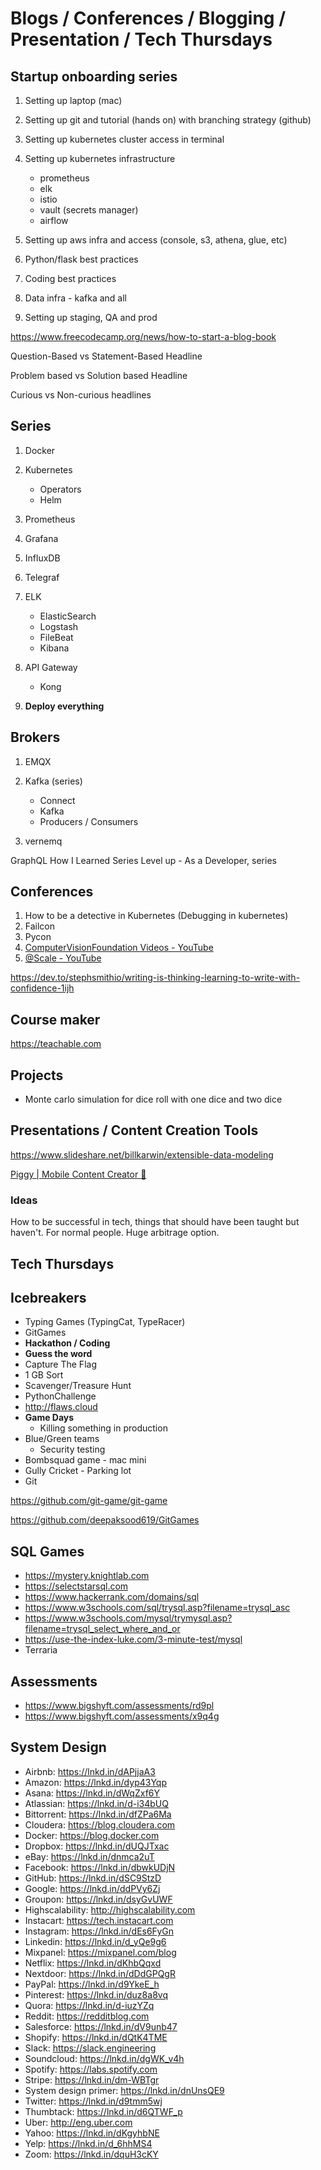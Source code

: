 # Blogs / Conferences / Blogging / Presentation / Tech Thursdays

## Startup onboarding series

1. Setting up laptop (mac)
2. Setting up git and tutorial (hands on) with branching strategy (github)
3. Setting up kubernetes cluster access in terminal
4. Setting up kubernetes infrastructure

   - prometheus
   - elk
   - istio
   - vault (secrets manager)
   - airflow

5. Setting up aws infra and access (console, s3, athena, glue, etc)
6. Python/flask best practices
7. Coding best practices
8. Data infra - kafka and all
9. Setting up staging, QA and prod

https://www.freecodecamp.org/news/how-to-start-a-blog-book

Question-Based vs Statement-Based Headline

Problem based vs Solution based Headline

Curious vs Non-curious headlines

## Series

1. Docker
2. Kubernetes

   - Operators
   - Helm

3. Prometheus
4. Grafana
5. InfluxDB
6. Telegraf
7. ELK

   - ElasticSearch
   - Logstash
   - FileBeat
   - Kibana

8. API Gateway

   - Kong

9. **Deploy everything**

## Brokers

1. EMQX
2. Kafka (series)

   - Connect
   - Kafka
   - Producers / Consumers

3. vernemq

GraphQL
How I Learned Series
Level up - As a Developer, series

## Conferences

1. How to be a detective in Kubernetes (Debugging in kubernetes)
2. Failcon
3. Pycon
4. [ComputerVisionFoundation Videos - YouTube](https://www.youtube.com/@ComputerVisionFoundation)
5. [@Scale - YouTube](https://www.youtube.com/@scaleconference)

https://dev.to/stephsmithio/writing-is-thinking-learning-to-write-with-confidence-1ijh

## Course maker

https://teachable.com

## Projects

- Monte carlo simulation for dice roll with one dice and two dice

## Presentations / Content Creation Tools

https://www.slideshare.net/billkarwin/extensible-data-modeling

[Piggy | Mobile Content Creator 🐷](https://piggy.to/)

### Ideas

How to be successful in tech, things that should have been taught but haven't. For normal people. Huge arbitrage option.

## Tech Thursdays

## Icebreakers

- Typing Games (TypingCat, TypeRacer)
- GitGames
- **Hackathon / Coding**
- **Guess the word**
- Capture The Flag
- 1 GB Sort
- Scavenger/Treasure Hunt
- PythonChallenge
- http://flaws.cloud
- **Game Days**
    - Killing something in production
- Blue/Green teams
    - Security testing
- Bombsquad game - mac mini
- Gully Cricket - Parking lot
- Git

https://github.com/git-game/git-game

https://github.com/deepaksood619/GitGames

## SQL Games

- https://mystery.knightlab.com
- https://selectstarsql.com
- https://www.hackerrank.com/domains/sql
- https://www.w3schools.com/sql/trysql.asp?filename=trysql_asc
- https://www.w3schools.com/mysql/trymysql.asp?filename=trysql_select_where_and_or
- https://use-the-index-luke.com/3-minute-test/mysql
- Terraria

## Assessments

- https://www.bigshyft.com/assessments/rd9pl
- https://www.bigshyft.com/assessments/x9q4g

## System Design

- Airbnb: https://lnkd.in/dAPjjaA3
- Amazon: https://lnkd.in/dyp43Yqp
- Asana: https://lnkd.in/dWqZxf6Y
- Atlassian: https://lnkd.in/d-i34bUQ
- Bittorrent: https://lnkd.in/dfZPa6Ma
- Cloudera: https://blog.cloudera.com
- Docker: https://blog.docker.com
- Dropbox: https://lnkd.in/dUQJTxac
- eBay: https://lnkd.in/dnmca2uT
- Facebook: https://lnkd.in/dbwkUDjN
- GitHub: https://lnkd.in/dSC9StzD
- Google: https://lnkd.in/ddPVy6Zj
- Groupon: https://lnkd.in/dsyGvUWF
- Highscalability: http://highscalability.com
- Instacart: https://tech.instacart.com
- Instagram: https://lnkd.in/dEs6FyGn
- Linkedin: https://lnkd.in/d_yQe9g6
- Mixpanel: https://mixpanel.com/blog
- Netflix: https://lnkd.in/dKhbQqxd
- Nextdoor: https://lnkd.in/dDdGPQgR
- PayPal: https://lnkd.in/d9YkeE_h
- Pinterest: https://lnkd.in/duz8a8vq
- Quora: https://lnkd.in/d-iuzYZq
- Reddit: https://redditblog.com
- Salesforce: https://lnkd.in/dV9unb47
- Shopify: https://lnkd.in/dQtK4TME
- Slack: https://slack.engineering
- Soundcloud: https://lnkd.in/dgWK_v4h
- Spotify: https://labs.spotify.com
- Stripe: https://lnkd.in/dm-WBTgr
- System design primer: https://lnkd.in/dnUnsQE9
- Twitter: https://lnkd.in/d9tmm5wj
- Thumbtack: https://lnkd.in/d6QTWF_p
- Uber: http://eng.uber.com
- Yahoo: https://lnkd.in/dKgyhbNE
- Yelp: https://lnkd.in/d_6hhMS4
- Zoom: https://lnkd.in/dquH3cKY
